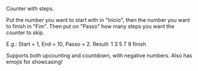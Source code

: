 Counter with steps.

Put the number you want to start with in "Início", then the number you want to finish in "Fim". Then put on "Passo" how many steps you want the counter to skip.

E.g.: Start = 1, End = 10, Passo = 2.
Result: 1 3 5 7 9 finish

Supports both upcounting and countdown, with negative numbers. Also has emojis for showcasing!
